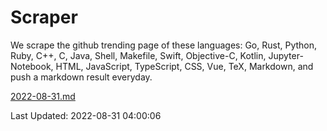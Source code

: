 # Scraper

We scrape the github trending page of these languages: Go, Rust, Python, Ruby, C++, C, Java, Shell, Makefile, Swift, Objective-C, Kotlin, Jupyter-Notebook, HTML, JavaScript, TypeScript, CSS, Vue, TeX, Markdown, and push a markdown result everyday.

[2022-08-31.md](https://github.com/yangwenmai/github-trending-backup/blob/master/2022-08-31.md)

Last Updated: 2022-08-31 04:00:06